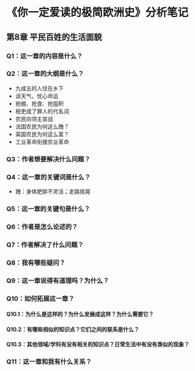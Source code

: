# 《你一定爱读的极简欧洲史》分析笔记

## 第8章 平民百姓的生活面貌

### Q1：这一章的内容是什么？

### Q2：这一章的大纲是什么？

- 九成五的人住在乡下
- 谈天气，忧心命运
- 抢粮、抢食、抢囤积
- 税吏成了罪人的代名词
- 农民向领主宣战
- 法国农民为何这么跩？
- 英国农民为何这么富？
- 工业革命衔接农业革命

### Q3：作者想要解决什么问题？

### Q4：这一章的关键词是什么？

- 跩：身体肥胖不灵活；走路摇晃

### Q5：这一章的关键句是什么？

### Q6：作者是怎么论述的？

### Q7：作者解决了什么问题？

### Q8：我有哪些疑问？

### Q9：这一章说得有道理吗？为什么？

### Q10：如何拓展这一章？

#### Q10.1：为什么是这样的？为什么发展成这样？为什么需要它？

#### Q10.2：有哪些相似的知识点？它们之间的联系是什么？

#### Q10.3：其他领域/学科有没有相关的知识点？日常生活中有没有类似的现象？

### Q11：这一章和我有什么关系？


